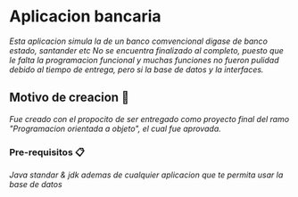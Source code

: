 # Aplicacion bancaria

_Esta aplicacion simula la de un banco comvencional digase de banco estado, santander etc No se encuentra finalizado al completo, puesto que le falta la programacion funcional y muchas funciones no fueron pulidad debido al tiempo de entrega, pero si la base de datos y la interfaces._


## Motivo de creacion 🚀

_Fue creado con el propocito de ser entregado como proyecto final del ramo "Programacion orientada a objeto", el cual fue aprovada._


### Pre-requisitos 📋

_Java standar & jdk ademas de cualquier aplicacion que te permita usar la base de datos_
